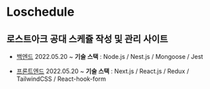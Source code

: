 # Loschedule

## 로스트아크 공대 스케쥴 작성 및 관리 사이트

- [백엔드](https://github.com/Soujiro-a/Loschedule/tree/main/backend)
    2022.05.20 ~
    **기술 스택** : Node.js / Nest.js / Mongoose / Jest

- [프론트엔드](https://github.com/Soujiro-a/Loschedule/tree/main/fronteend)
    2022.05.20 ~
    **기술 스택** : Next.js / React.js / Redux / TailwindCSS / React-hook-form
